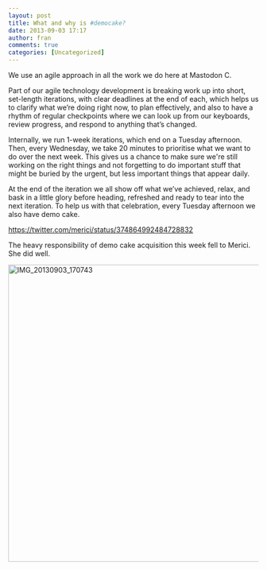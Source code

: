 ```yaml
---
layout: post
title: What and why is #democake?
date: 2013-09-03 17:17
author: fran
comments: true
categories: [Uncategorized]
---
```

We use an agile approach in all the work we do here at Mastodon C.
<!--more-->

Part of our agile technology development is breaking work up into short, set-length iterations, with clear deadlines at the end of each, which helps us to clarify what we’re doing right now, to plan effectively, and also to have a rhythm of regular checkpoints where we can look up from our keyboards, review progress, and respond to anything that’s changed.

Internally, we run 1-week iterations, which end on a Tuesday afternoon. Then, every Wednesday, we take 20 minutes to prioritise what we want to do over the next week. This gives us a chance to make sure we're still working on the right things and not forgetting to do important stuff that might be buried by the urgent, but less important things that appear daily.

At the end of the iteration we all show off what we’ve achieved, relax, and bask in a little glory before heading, refreshed and ready to tear into the next iteration. To help us with that celebration, every Tuesday afternoon we also have demo cake.

https://twitter.com/merici/status/374864992484728832

The heavy responsibility of demo cake acquisition this week fell to Merici. She did well.

<a href="http://mastodonc.files.wordpress.com/2013/09/img_20130903_170743.jpg"><img class="aligncenter size-full wp-image-283" alt="IMG_20130903_170743" src="http://mastodonc.files.wordpress.com/2013/09/img_20130903_170743.jpg" width="625" height="598" /></a>

